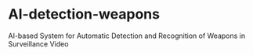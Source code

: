 # AI-detection-weapons
AI-based System for Automatic Detection and Recognition of Weapons in Surveillance Video
